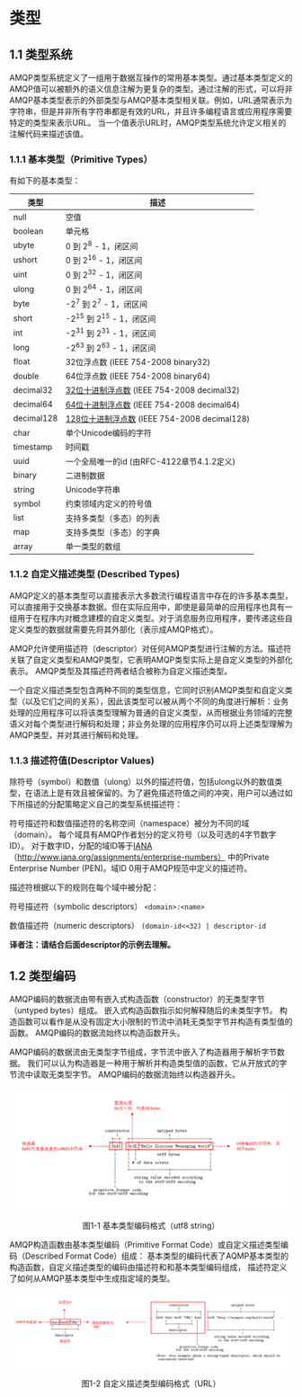 # 类型

## 1.1 类型系统

AMQP类型系统定义了一组用于数据互操作的常用基本类型。通过基本类型定义的AMQP值可以被额外的语义信息注解为更复杂的类型。通过注解的形式，可以将非AMQP基本类型表示的外部类型与AMQP基本类型相关联。例如，URL通常表示为字符串，但是并非所有字符串都是有效的URL，并且许多编程语言或应用程序需要特定的类型来表示URL。 当一个值表示URL时，AMQP类型系统允许定义相关的注解代码来描述该值。

### 1.1.1 基本类型（Primitive Types）

有如下的基本类型：

|  类型   |  描述  |
|  ----  | ----  |
| null  | 空值 |
| boolean | 单元格 |
| ubyte | 0 到 2<sup>8</sup> - 1，闭区间 |
| ushort | 0 到 2<sup>16</sup> - 1，闭区间 |
| uint | 0 到 2<sup>32</sup> - 1，闭区间 |
| ulong | 0 到 2<sup>64</sup> - 1，闭区间 |
| byte | -2<sup>7</sup> 到 2<sup>7</sup> - 1，闭区间 |
| short | -2<sup>15</sup> 到 2<sup>15</sup> - 1，闭区间 |
| int | -2<sup>31</sup> 到 2<sup>31</sup> - 1，闭区间 |
| long | -2<sup>63</sup> 到 2<sup>63</sup> - 1，闭区间 |
| float | 32位浮点数 (IEEE 754-2008 binary32) |
| double | 64位浮点数 (IEEE 754-2008 binary64) |
| decimal32 | [32位十进制浮点数](https://en.wikipedia.org/wiki/Decimal32_floating-point_format) (IEEE 754-2008 decimal32) |
| decimal64 | [64位十进制浮点数](https://en.wikipedia.org/wiki/Decimal64_floating-point_format) (IEEE 754-2008 decimal64) |
| decimal128 | [128位十进制浮点数](https://en.wikipedia.org/wiki/Decimal128_floating-point_format) (IEEE 754-2008 decimal128) |
| char | 单个Unicode编码的字符 |
| timestamp | 时间戳 |
| uuid | 一个全局唯一的id (由RFC-4122章节4.1.2定义) |
| binary | 二进制数据 |
| string | Unicode字符串 |
| symbol | 约束领域内定义的符号值 |
| list |  支持多类型（多态）的列表 |
| map | 支持多类型（多态）的字典 |
| array | 单一类型的数组 |

### 1.1.2 自定义描述类型 (Described Types)

AMQP定义的基本类型可以直接表示大多数流行编程语言中存在的许多基本类型，可以直接用于交换基本数据。但在实际应用中，即使是最简单的应用程序也具有一组用于在程序内对概念建模的自定义类型。对于消息服务应用程序，要传递这些自定义类型的数据就需要先将其外部化（表示成AMQP格式）。

AMQP允许使用描述符（descriptor）对任何AMQP类型进行注解的方法。描述符关联了自定义类型和AMQP类型，它表明AMQP类型实际上是自定义类型的外部化表示。 AMQP类型及其描述符两者结合被称为自定义描述类型。

一个自定义描述类型包含两种不同的类型信息，它同时识别AMQP类型和自定义类型（以及它们之间的关系），因此该类型可以被从两个不同的角度进行解析：业务处理的应用程序可以将该类型理解为普通的自定义类型，从而根据业务领域的完整语义对每个类型进行解码和处理；非业务处理的应用程序仍可以将上述类型理解为AMQP类型，并对其进行解码和处理。

### 1.1.3 描述符值(Descriptor Values)

除符号（symbol）和数值（ulong）以外的描述符值，包括ulong以外的数值类型，在语法上是有效且被保留的。为了避免描述符值之间的冲突，用户可以通过如下所描述的分配策略定义自己的类型系统描述符：

符号描述符和数值描述符的名称空间（namespace）被分为不同的域（domain）。 每个域具有AMQP作者划分的定义符号（以及可选的4字节数字ID）。 对于数字ID，分配的域ID等于[IANA](https://en.wikipedia.org/wiki/Internet_Assigned_Numbers_Authority)（http://www.iana.org/assignments/enterprise-numbers） 中的Private Enterprise Number (PEN)。域ID 0用于AMQP规范中定义的描述符。

描述符根据以下的规则在每个域中被分配：

符号描述符（symbolic descriptors）
    ```<domain>:<name>```

数值描述符（numeric descriptors）
    ```(domain-id<<32) | descriptor-id```

**译者注：请结合后面descriptor的示例去理解。**

## 1.2 类型编码

AMQP编码的数据流由带有嵌入式构造函数（constructor）的无类型字节（untyped bytes）组成。 嵌入式构造函数指示如何解释随后的未类型字节。 构造函数可以看作是从没有固定大小限制的节流中消耗无类型字节并构造有类型值的函数。 AMQP编码的数据流始终以构造函数开头。

AMQP编码的数据流由无类型字节组成，字节流中嵌入了构造器用于解析字节数据。 我们可以认为构造器是一种用于解析并构造类型值的函数，它从开放式的字节流中读取无类型字节。 AMQP编码的数据流始终以构造器开头。

![图1.1： 基本类型编码格式](./imgs/Figure1-1-Primitive-Format-Code.png "图1.1： 基本类型编码格式")

<p align="center"> 图1-1 基本类型编码格式（utf8 string）</p>
AMQP构造函数由基本类型编码（Primitive Format Code）或自定义描述类型编码（Described Format Code）组成： 基本类型的编码代表了AQMP基本类型的构造函数，自定义描述类型的编码由描述符和和基本类型编码组成， 描述符定义了如何从AMQP基本类型中生成指定域的类型。

![图1.2：自定义描述类型编码格式](./imgs/Figure1-2-Described-Format-Code.png "图1.2：自定义描述类型编码格式")

<p align="center"> 图1-2 自定义描述类型编码格式（URL）</p>

